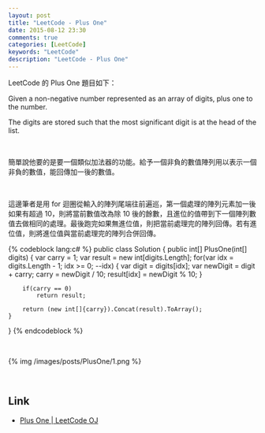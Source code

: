```yaml
---
layout: post
title: "LeetCode - Plus One"
date: 2015-08-12 23:30
comments: true
categories: [LeetCode]
keywords: "LeetCode"
description: "LeetCode - Plus One"
---
```


LeetCode 的 Plus One 題目如下：  

Given a non-negative number represented as an array of digits, plus one to the number.  

The digits are stored such that the most significant digit is at the head of the list.  

<!-- More -->

<br/>


簡單說他要的是要一個類似加法器的功能。給予一個非負的數值陣列用以表示一個非負的數值，能回傳加一後的數值。  

<br/>


這邊筆者是用 for 迴圈從輸入的陣列尾端往前遍巡，第一個處理的陣列元素加一後如果有超過 10，則將當前數值改為除 10 後的餘數，且進位的值帶到下一個陣列數值去做相同的處理。最後跑完如果無進位值，則把當前處理完的陣列回傳。若有進位值，則將進位值與當前處理完的陣列合併回傳。  

{% codeblock lang:c# %}
public class Solution {
    public int[] PlusOne(int[] digits) {
        var carry = 1;
        var result = new int[digits.Length];
        for(var idx = digits.Length - 1; idx >= 0; --idx)
        {
            var digit = digits[idx];
            var newDigit = digit + carry;
            carry = newDigit / 10;
            result[idx] = newDigit % 10;
        }
        
        if(carry == 0)
            return result;
            
        return (new int[]{carry}).Concat(result).ToArray();
    }
}
{% endcodeblock %}

<br/>


{% img /images/posts/PlusOne/1.png %}

<br/>

Link
----
* [Plus One | LeetCode OJ](https://leetcode.com/problems/plus-one/)
